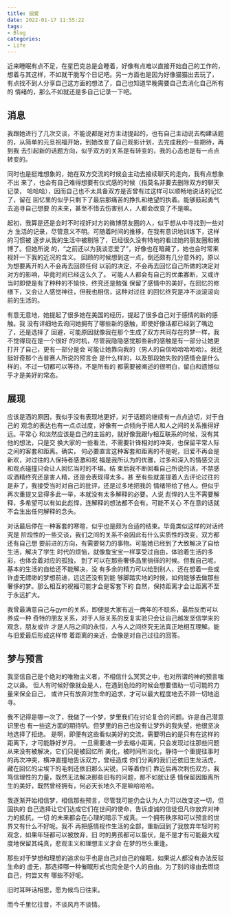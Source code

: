 ```yaml
---
title: 旧爱
date: 2022-01-17 11:55:22
tags:
- Blog
categories:
- Life
---
```


近来睡眠有点不足，在星巴克总是会睡着，好像有点难以直接开始自己的工作的，
想着与其这样，不如就干脆写个日记吧。另一方面也是因为好像猫猫出去玩了，
有点找不到人分享自己这方面的想法了，自己也知道早晚需要自己去消化自己所有的
情绪的，那么不如就还是多自己记录一下吧。

<!-- more -->

## 消息

我跟她进行了几次交谈，不能说都是对方主动提起的，也有自己主动说去构建话题
的，从简单的元旦祝福开始，到她改变了自己观影计划，去完成我的一些期待，再到我
去引起新的话题方向，似乎双方的关系是有转变的，我的心态也是有一点点转变的。

同时也是挺难想象的，她在双方交流的时候会主动去接续聊天的走向，我有点想象不出
来了，也会有自己难得想要有仪式感的时候（指莫名非要去删除双方的聊天记录，
哈哈哈），因而自己也不太具备双方是否曾有过这样可以顺畅地说话的记忆了，留在
回忆里的似乎只剩下了最后那痛苦的挣扎和绝望的执着。能够鼓起勇气去追寻自己想要
的未来，甚至不惜去伤害别人，人都会改变了不是嘛。

起初，我算是还是会时不时视奸对方的微博朋友圈的人，似乎想从中寻找到一些对方
生活的记录，尽管意义不明。可随着时间的推移，在我有意识地训练下，这样的习惯被
逐步从我的生活中被剔除了，已经很久没有特地的看过她的朋友圈和微博了。但她所说
的，“之前还以为我谈恋爱了”，好像也在暗藏了，她也会时常来视奸一下我的近况的含义。
回顾的时候想到这一点，倒还颇有几分意外的，原以为想要离开的人不会再去回顾任何
以前的决定，不会再去回忆自己所做的决定对对方的影响，毕竟时间已经这么久了。
可能人人都会有自己的优柔寡断，又或许当时即使是有了种种的不愉快，终究还是勉强
保留了感情中的美好，在回忆的修缮下，又会让人感觉神往，但我也相信，这种对过往
的回忆终究是冲不淡滚滚向前的生活的。

有意无意地，她提起了很多她在美国的经历，提起了很多自己对于感情的新的感触。我
没有详细地去询问她拥有了哪些新的感触，即使好像话都已经到了嘴边了，还是选择了
回避，可能原因就像我在那个生成了双方共同存在的梦一样，我不觉得现在是一个很好
的时机，尽管我隐隐感觉那些新的感触是有一部分让她更打开了自己，更有一部分是会
可能让她靠向我的（男人的自信哈哈哈哈哈）。我还挺好奇那个吉普赛人所说的预言会
是什么样的，以及那段她失败的感情会是什么样的，不过一切都可以等待，不是所有的
都需要被阐述的很明白，留白和遗憾似乎才是美好的常态。

## 展现

应该是酒的原因，我似乎没有表现地更好，对于话题的继续有一点点迫切，对于自己的
观念的表达也有一点点过度，好像有一点倾向于把人和人之间的关系推得好远。平常心
和淡然应该是自己的主旨的，就好像我跟fy相互联系的时候，没有其他的想法，只是交
换大家的一些看法，不需要针锋相对的冲突，也保留平常人际之间的客套和距离。确实，
何必要直言这种客套和距离的不是呢，旧爱不再会是新欢，对过往的人保持者感激和祝
福是我所认为的优雅，过多和深入的情感交流和观点碰撞只会让人回忆当时的不堪。结
束后我不断回看自己所说的话，不禁感叹酒精终究还是害人精，还是会表现得太多。甚
至有些就差提着人去评论过往的是非了，我接受当时对自己的批评，还是过多地把我的
情绪带给了他人。但似乎再次重提又显得多此一举，本就没有太多解释的必要。人说
彪悍的人生不需要解释，多希望可以有如此彪悍，连解释的想法都不会有。可能不关心
不在意的话就不会生出任何解释的念头。

对话最后停在一种客套的寒暄，似乎也是颇为合适的结束。毕竟类似这样的对话终究是
阶段性的一些交谈，我们之间的关系不会因此有什么实质性的改变，双方都还有自己想
要前进的方向，有需要努力的事物。可能她已经到了大致解决了自给生活，解决了学生
时代的烦恼，就像詹宝宝一样享受过自由，体验着生活的多彩，也体会着对应的孤独，
到了可以在那些奢侈品里徜徉的时候。但我自己呢，基本的生活的自给还不能解决，没
有多余的精力可以给到别人，还在想着一些或许虚无缥缈的梦想前进，远远还没有到能
够脚踏实地的时候，如何能够去做那些奢侈的梦。那么相互的祝福可能才会是客套下的
自然，保持距离才会让距离不至于永远扩大。

我曾最满意自己与gym的关系，即便是大家有近一两年的不联系，最后反而可以养成一种
奇特的朋友关系，对于人际关系的反复实验只会让自己越发坚信学来的观念，朋友或许
才是人际之间的永恒，人与人之间终究无法真正地相互理解。能与旧爱最后形成这样带
着距离的亲近，会像是对自己过往的回答。

## 梦与预言

我坚信自己是个绝对的唯物主义者，不相信什么冥冥之中，也对所谓的神的预言嗤之以鼻。
但人有时候好像就会是人，在遇到危险的时候会想要借助一切可能的力量来保全自己，
或许只有放弃对生命的追求，才可以最大程度地去不顾一切地追寻。

我不记得是哪一次了，我做了一个梦，梦里我们在讨论复合的问题。许是自己潜意识里也
有一些这方面的期待叭。但梦里的自己也没有让梦外的我失望，他很坚决地选择了拒绝。
是啊，即便有这些看似美好的交流，需要明白的是只有在这样的距离下，才可能静好岁月。
一旦需要进一步去缩小距离，只会发现过往那些问题从来没有被解决，它们只是被回忆所
美化，被时间所淡化，静待一个重提往事时的再次冲突，横冲直撞地告诉双方，曾经造成
你们分离的我们还依旧生龙活虎，藏在回忆的尘埃下的毛刺还依旧那么尖锐，只等着你们
靠近后再次刺伤双方。我笃信理性的力量，既然无法解决那些旧有的问题，那不如就让感
情保留因距离所生的美好，既然曾经拥有，何必天长地久不是嘛哈哈哈。

我逐渐开始相信梦，相信那些预言，尽管我可能仍会认为人力可以改变这一切，但固执的
自己选择让它们达成它们在世间的使命，告诉虔诚的信徒但凡你放弃对神力的抵抗，一切
的未来都会在心理的暗示下成真。一个拥有秩序和可以预言的世界又有什么不好呢。我不
再把感情视作生活的全部，重新回到了我放弃年轻时的观念，如果年轻都可以被放弃，旧
时的男孩都可以蛰伏，是不是才有可能最大程度地保留其纯真，悲观主义和理想主义才会
在梦的尽头重逢。

那些对于梦想和理想的追求似乎也是自己对自己的催眠，如果说人都没有办法反驳生命的
虚无，那选择哪一种催眠形式也完全是个人的自由。为了别的缘由去燃烧自己，何尝又有
哪些不好呢。

旧时耳畔话相思，愿为候鸟日往来。

而今千里忆往昔，不谈风月不谈情。

